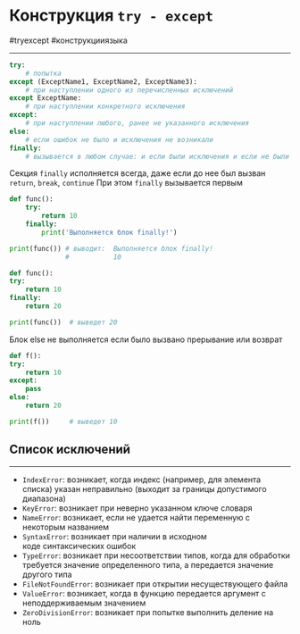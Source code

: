 # Конструкция `try - except`
#tryexcept #конструкцииязыка
***
```python
try:
	# попытка
except (ExceptName1, ExceptName2, ExceptName3):
	# при наступлении одного из перечисленных исключений
except ExceptName:
	# при наступлении конкретного исключения
except:
	# при наступлении любого, ранее не указанного исключения
else:
	# если ошибок не было и исключения не возникали
finally:
	# вызывается в любом случае: и если были исключения и если не были
```

Секция `finally` исполняется всегда, даже если до нее был вызван `return`, `break`, `continue` При этом `finally` вызывается первым
```python
def func():
    try:
        return 10
    finally:
        print('Выполняется блок finally!')

print(func()) # выводит:  Выполняется блок finally!
              #           10

def func(): 
try: 
	return 10 
finally: 
	return 20 

print(func())  # выведет 20
```

Блок else не выполняется если было вызвано прерывание или возврат
```python
def f(): 
try: 
	return 10 
except: 
	pass 
else: 
	return 20 

print(f())     # выведет 10
```

## Список исключений
***
-   `IndexError`: возникает, когда индекс (например, для элемента списка) указан неправильно (выходит за границы допустимого диапазона)
-   `KeyError`: возникает при неверно указанном ключе словаря
-   `NameError`: возникает, если не удается найти переменную с некоторым названием
-   `SyntaxError`: возникает при наличии в исходном коде синтаксических ошибок
-   `TypeError`: возникает при несоответствии типов, когда для обработки требуется значение определенного типа, а передается значение другого типа
-   `FileNotFoundError`: возникает при открытии несуществующего файла
-   `ValueError`: возникает, когда в функцию передается аргумент с неподдерживаемым значением
-   `ZeroDivisionError`: возникает при попытке выполнить деление на ноль